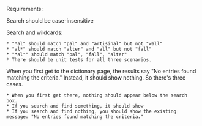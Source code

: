 



Requirements:

Search should be case-insensitive

Search and wildcards:

	* "*al" should match "pal" and "artisinal" but not "wall"
	* "al*" should match "alter" and "all" but not "fall"
	* "*al*" should match "pal", "fall", "alter"
	* There should be unit tests for all three scenarios.

When you first get to the dictionary page, the results say "No entries found matching the criteria." Instead, it should show nothing. So there's three cases.

	* When you first get there, nothing should appear below the search box.
	* If you search and find something, it should show
	* If you search and find nothing, you should show the existing message: "No entries found matching the criteria."
